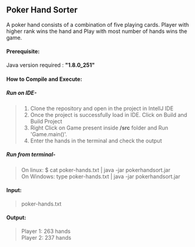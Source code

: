 ##  Poker Hand Sorter

A poker hand consists of a combination of five playing cards.
Player with higher rank wins the hand and Play with most number of hands wins the game.


#### Prerequisite:
Java version required : **"1.8.0_251"**


#### How to Compile and Execute:
##### Run on IDE-
> 1. Clone the repository and open in the project in IntellJ IDE</br>
> 2. Once the project is successfully load in IDE. Click on Build and Build Project</br>
> 3. Right Click on Game present inside **/src** folder and Run 'Game.main()'.
> 4. Enter the hands in the terminal and check the output </br>

##### Run from terminal-
>On linux: $ cat poker-hands.txt | java -jar pokerhandsort.jar</br>
On Windows: type poker-hands.txt | java -jar pokerhandsort.jar

#### Input:
> poker-hands.txt

#### Output:

>Player 1: 263 hands</br>
Player 2: 237 hands
